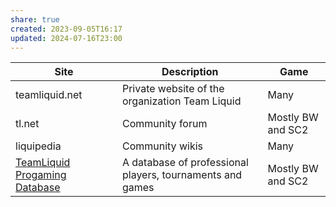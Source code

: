 ```yaml
---
share: true
created: 2023-09-05T16:17
updated: 2024-07-16T23:00
---
```

| Site                                                                                  | Description                                               | Game              |
| ------------------------------------------------------------------------------------- | --------------------------------------------------------- | ----------------- |
| teamliquid.net                                                                        | Private website of the organization Team Liquid           | Many              |
| tl.net                                                                                | Community forum                                           | Mostly BW and SC2 |
| liquipedia                                                                            | Community wikis                                           | Many              |
| [TeamLiquid Progaming Database](https://tl.net/tlpd/ "TeamLiquid Progaming Database") | A database of professional players, tournaments and games | Mostly BW and SC2 |
